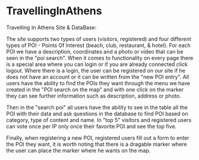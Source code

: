 # TravellingInAthens
Travelling In Athens Site &amp; DataBase:

The site supports two types of users (visitors, registered) and four different types of POI - Points Of Interest (beach, club, restaurant, & hotel). For each POI we have a description, coordinates and a photo or video that can be seen in the "poi search". When it comes to functionality on every page there is a special area where you can login or if you are already connected click logout. Where there is a login, the user can be registered on our site if he does not have an account or it can be written from the "new POI entry". All users have the ability to find the POIs they want through the menu we have created in the "POI search on the map" and with one click on the marker they can see further information such as description, address or photo.

Then in the "search poi" all users have the ability to see in the table all the POI with their data and ask questions in the database to find POI based on category, type of content and name. In "top 5" visitors and registered users can vote once per IP only once their favorite POI and see the top five.

Finally, when registering a new POI, registered users fill out a form to enter the POI they want, it is worth noting that there is a dragable marker where the user can place the marker where he wants on the map.
